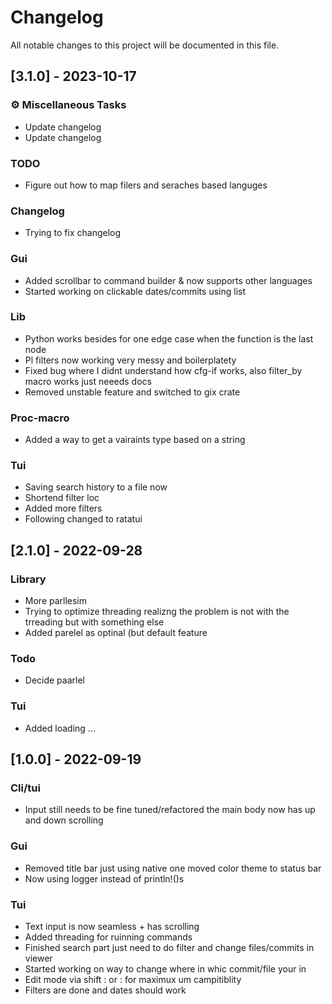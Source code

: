 # Changelog

All notable changes to this project will be documented in this file.

## [3.1.0] - 2023-10-17

### ⚙️ Miscellaneous Tasks

- Update changelog
- Update changelog

### TODO

- Figure out how to map filers and seraches based languges

### Changelog

- Trying to fix changelog

### Gui

- Added scrollbar to command builder & now supports other languages
- Started working on clickable dates/commits using list

### Lib

- Python works besides for one edge case when the function is the last node
- Pl filters now working very messy and boilerplatety
- Fixed bug where I didnt understand how cfg-if works, also filter_by macro works just neeeds docs
- Removed unstable feature and switched to gix crate

### Proc-macro

- Added a way to get a vairaints type based on a string

### Tui

- Saving search history to a file now
- Shortend filter loc
- Added more filters
- Following changed to ratatui

## [2.1.0] - 2022-09-28

### Library

- More parllesim
- Trying to optimize threading realizng the problem is not with the trreading but with something else
- Added parelel as optinal (but default feature

### Todo

- Decide paarlel

### Tui

- Added loading ...

## [1.0.0] - 2022-09-19

### Cli/tui

- Input still needs to be fine tuned/refactored the main body now has up and down scrolling

### Gui

- Removed title bar just using native one moved color theme to status bar
- Now using logger instead of println!()s

### Tui

- Text input is now seamless + has scrolling
- Added threading for ruinning commands
- Finished search part just need to do filter and change files/commits in viewer
- Started working on way to change where in whic commit/file your in
- Edit mode via shift :  or : for maximux um campitiblity
- Filters are done and dates should work


